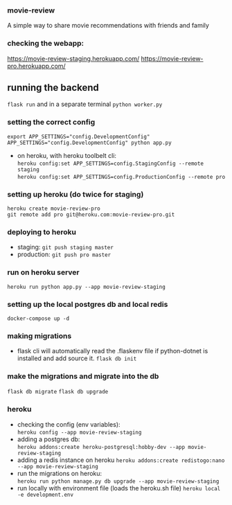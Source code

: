 ### movie-review
A simple way to share movie recommendations with friends and family

### checking the webapp:
https://movie-review-staging.herokuapp.com/
https://movie-review-pro.herokuapp.com/

## running the backend
`flask run` and in a separate terminal `python worker.py`

### setting the correct config
`export APP_SETTINGS="config.DevelopmentConfig"`  
`APP_SETTINGS="config.DevelopmentConfig" python app.py`

- on heroku, with heroku toolbelt cli:  
`heroku config:set APP_SETTINGS=config.StagingConfig --remote staging`  
`heroku config:set APP_SETTINGS=config.ProductionConfig --remote pro`  

### setting up heroku (do twice for staging)
`heroku create movie-review-pro`  
`git remote add pro git@heroku.com:movie-review-pro.git`

### deploying to heroku
- staging: `git push staging master`  
- production: `git push pro master`

### run on heroku server
`heroku run python app.py --app movie-review-staging`

### setting up the local postgres db and local redis
`docker-compose up -d`

### making migrations
- flask cli will automatically read the .flaskenv file if python-dotnet is installed and add source it.
`flask db init`

### make the migrations and migrate into the db
`flask db migrate`
`flask db upgrade`

### heroku
- checking the config (env variables):  
`heroku config --app movie-review-staging`
- adding a postgres db:  
`heroku addons:create heroku-postgresql:hobby-dev --app movie-review-staging`
- adding a redis instance on heroku
`heroku addons:create redistogo:nano --app movie-review-staging`
- run the migrations on heroku:  
`heroku run python manage.py db upgrade --app movie-review-staging`
- run locally with environment file (loads the heroku.sh file)
`heroku local -e development.env`


